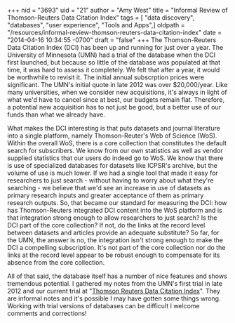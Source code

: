 +++
nid = "3693"
uid = "21"
author = "Amy West"
title = "Informal Review of Thomson-Reuters Data Citation Index"
tags = [ "data discovery", "databases", "user experience", "Tools and Apps",]
oldpath = "/resources/informal-review-thomson-reuters-data-citation-index"
date = "2014-04-16 10:34:55 -0700"
draft = "false"
+++
The Thomson-Reuters Data Citation Index (DCI) has been up and running
for just over a year. The University of Minnesota (UMN) had a trial of
the database when the DCI first launched, but because so little of the
database was populated at that time, it was hard to assess it
completely. We felt that after a year, it would be worthwhile to revisit
it. The initial annual subscrption prices were significant. The UMN\'s
initial quote in late 2012 was over \$20,000/year. Like many
universities, when we consider new acquisitions, it\'s always in light
of what we\'d have to cancel since at best, our budgets remain flat.
Therefore, a potential new acquisition has to not just be good, but a
better use of our funds than what we already have.

What makes the DCI interesting is that puts datasets and journal
literature into a single platform, namely Thomson-Reuter\'s Web of
Science (WoS). Within the overall WoS, there is a core collection that
constitutes the default search for subscribers. We know from our own
statistics as well as vendor supplied statistics that our users do
indeed go to WoS. We know that there is use of specialized databases for
datasets like ICPSR\'s archive, but the volume of use is much lower. If
we had a single tool that made it easy for researchers to just search -
without having to worry about what they\'re searching - we believe that
we\'d see an increase in use of datasets as primary research inputs and
greater acceptance of them as primary research outputs. So, that became
our standard for measuring the DCI: how has Thomson-Reuters integrated
DCI content into the WoS platform and is that integration strong enough
to allow researchers to just search? Is the DCI part of the core
collection? If not, do the links at the record level between datasets
and articles provide an adequate substitute? So far, for the UMN, the
answer is no, the integration isn\'t strong enough to make the DCI a
compelling subscription. It\'s not part of the core collection nor do
the links at the record level appear to be robust enough to compensate
for its absence from the core collection.

All of that said, the database itself has a number of nice features and
shows tremendous potential. I gathered my notes from the UMN\'s first
trial in late 2012 and our current trial at \"[Thomson Reuters Data
Citation
Index](https://www.evernote.com/shard/s17/sh/d4d6fef7-7a9d-4a3a-b9b4-a7d9afc3b943/aec34c5daf270d29c985e6d3db0cb3e4)\".
They are informal notes and it\'s possible I may have gotten some things
wrong. Working with trial versions of databases can be difficult I
welcome comments and corrections!
